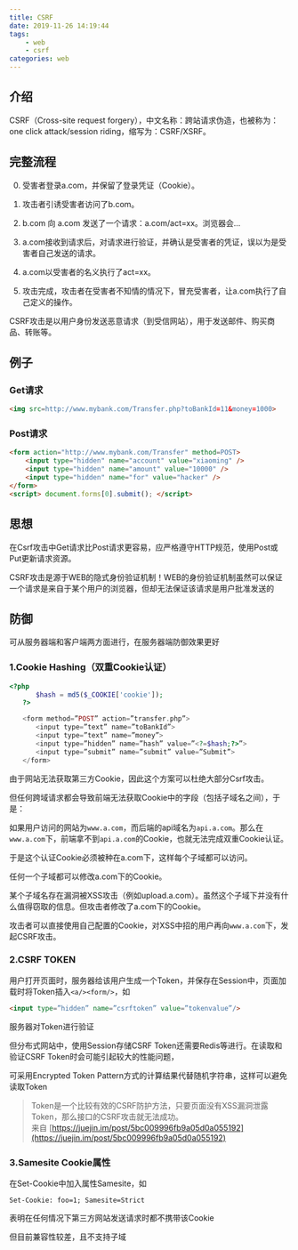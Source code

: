 ```yaml
---
title: CSRF
date: 2019-11-26 14:19:44
tags: 
    - web
    - csrf
categories: web
---
```



## 介绍 
CSRF（Cross-site request forgery），中文名称：跨站请求伪造，也被称为：one click attack/session riding，缩写为：CSRF/XSRF。 


## 完整流程 

0. 受害者登录a.com，并保留了登录凭证（Cookie）。 

1. 攻击者引诱受害者访问了b.com。 

2. b.com 向 a.com 发送了一个请求：a.com/act=xx。浏览器会… 

3. a.com接收到请求后，对请求进行验证，并确认是受害者的凭证，误以为是受害者自己发送的请求。 

4. a.com以受害者的名义执行了act=xx。 

5. 攻击完成，攻击者在受害者不知情的情况下，冒充受害者，让a.com执行了自己定义的操作。 


CSRF攻击是以用户身份发送恶意请求（到受信网站），用于发送邮件、购买商品、转账等。 

<!-- more -->

## 例子 

### Get请求 

``` html
<img src=http://www.mybank.com/Transfer.php?toBankId=11&money=1000>
```

### Post请求 
``` html
<form action="http://www.mybank.com/Transfer" method=POST> 
    <input type="hidden" name="account" value="xiaoming" /> 
    <input type="hidden" name="amount" value="10000" /> 
    <input type="hidden" name="for" value="hacker" /> 
</form> 
<script> document.forms[0].submit(); </script>  
```

## 思想 

在Csrf攻击中Get请求比Post请求更容易，应严格遵守HTTP规范，使用Post或Put更新请求资源。 

CSRF攻击是源于WEB的隐式身份验证机制！WEB的身份验证机制虽然可以保证一个请求是来自于某个用户的浏览器，但却无法保证该请求是用户批准发送的 


## 防御 

可从服务器端和客户端两方面进行，在服务器端防御效果更好 

### 1.Cookie Hashing（双重Cookie认证） 

``` php
<?php 
　　　　$hash = md5($_COOKIE['cookie']); 
　　?> 

　　<form method=”POST” action=”transfer.php”> 
　　　　<input type=”text” name=”toBankId”> 
　　　　<input type=”text” name=”money”> 
　　　　<input type=”hidden” name=”hash” value=”<?=$hash;?>”> 
　　　　<input type=”submit” name=”submit” value=”Submit”> 
　　</form> 
```

由于网站无法获取第三方Cookie，因此这个方案可以杜绝大部分Csrf攻击。 

但任何跨域请求都会导致前端无法获取Cookie中的字段（包括子域名之间），于是：

如果用户访问的网站为`www.a.com`，而后端的api域名为`api.a.com`。那么在`www.a.com`下，前端拿不到`api.a.com`的Cookie，也就无法完成双重Cookie认证。 

于是这个认证Cookie必须被种在a.com下，这样每个子域都可以访问。 

任何一个子域都可以修改a.com下的Cookie。 

某个子域名存在漏洞被XSS攻击（例如upload.a.com）。虽然这个子域下并没有什么值得窃取的信息。但攻击者修改了a.com下的Cookie。 

攻击者可以直接使用自己配置的Cookie，对XSS中招的用户再向`www.a.com`下，发起CSRF攻击。 


### 2.CSRF TOKEN 

用户打开页面时，服务器给该用户生成一个Token，并保存在Session中，页面加载时将Token插入`<a/><form/>`，如 
``` html
<input type=”hidden” name=”csrftoken” value=”tokenvalue”/> 
```
服务器对Token进行验证 

但分布式网站中，使用Session存储CSRF Token还需要Redis等进行。在读取和验证CSRF Token时会可能引起较大的性能问题， 

可采用Encrypted Token Pattern方式的计算结果代替随机字符串，这样可以避免读取Token 


> Token是一个比较有效的CSRF防护方法，只要页面没有XSS漏洞泄露Token，那么接口的CSRF攻击就无法成功。  
> 来自 [https://juejin.im/post/5bc009996fb9a05d0a055192](https://juejin.im/post/5bc009996fb9a05d0a055192)


### 3.Samesite Cookie属性 

在Set-Cookie中加入属性Samesite，如 
```
Set-Cookie: foo=1; Samesite=Strict 
```
表明在任何情况下第三方网站发送请求时都不携带该Cookie 

但目前兼容性较差，且不支持子域 

 
